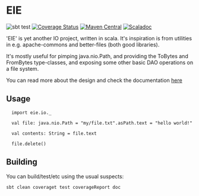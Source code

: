 # EIE

![sbt test](https://travis-ci.org/aaronp/eie.svg?branch=master)
[![Coverage Status](https://coveralls.io/repos/github/aaronp/eie/badge.svg?branch=master)](https://coveralls.io/github/aaronp/eie?branch=master)
[![Maven Central](https://maven-badges.herokuapp.com/maven-central/com.github.aaronp/eie_2.13/badge.png)](https://maven-badges.herokuapp.com/maven-central/com.github.aaronp/eie_2.13)
[![Scaladoc](https://javadoc-badge.appspot.com/com.github.aaronp/eie_2.13.svg?label=scaladoc)](https://javadoc-badge.appspot.com/com.github.aaronp/eie_2.13)


'EIE' is yet another IO project, written in scala. It's inspiration is
from utilities in e.g. apache-commons and better-files (both good libraries).

It's mostly useful for pimping java.nio.Path, and providing the ToBytes and FromBytes
type-classes, and exposing some other basic DAO operations on a file system.


You can read more about the design and check the documentation [here](https://aaronp.github.io/eie)

## Usage


```
  import eie.io._

  val file: java.nio.Path = "my/file.txt".asPath.text = "hello world!"

  val contents: String = file.text

  file.delete()
```

## Building

You can build/test/etc using the usual suspects:

```
sbt clean coveraget test coverageReport doc
```